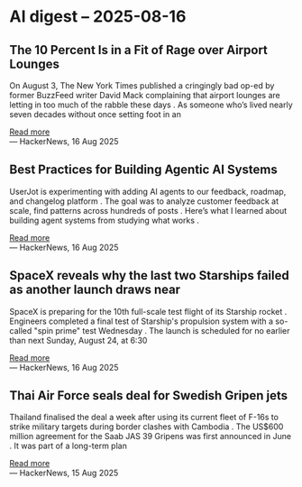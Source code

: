 # AI digest – 2025-08-16

## The 10 Percent Is in a Fit of Rage over Airport Lounges

On August 3, The New York Times published a cringingly bad op-ed by former BuzzFeed writer David Mack complaining that airport lounges are letting in too much of the rabble these days . As someone who’s lived nearly seven decades without once setting foot in an

[Read more](https://newrepublic.com/article/199158/ten-percent-rage-airport-lounges)  
— HackerNews, 16 Aug 2025

## Best Practices for Building Agentic AI Systems

UserJot is experimenting with adding AI agents to our feedback, roadmap, and changelog platform . The goal was to analyze customer feedback at scale, find patterns across hundreds of posts . Here’s what I learned about building agent systems from studying what works .

[Read more](https://userjot.com/blog/best-practices-building-agentic-ai-systems)  
— HackerNews, 16 Aug 2025

## SpaceX reveals why the last two Starships failed as another launch draws near

SpaceX is preparing for the 10th full-scale test flight of its Starship rocket . Engineers completed a final test of Starship's propulsion system with a so-called "spin prime" test Wednesday . The launch is scheduled for no earlier than next Sunday, August 24, at 6:30

[Read more](https://arstechnica.com/space/2025/08/spacex-reveals-why-the-last-two-starships-failed-as-another-launch-draws-near/)  
— HackerNews, 16 Aug 2025

## Thai Air Force seals deal for Swedish Gripen jets

Thailand finalised the deal a week after using its current fleet of F-16s to strike military targets during border clashes with Cambodia . The US$600 million agreement for the Saab JAS 39 Gripens was first announced in June . It was part of a long-term plan

[Read more](https://www.scmp.com/news/asia/southeast-asia/article/3320828/us-f-16s-lose-out-thai-air-force-seals-us600-million-deal-swedish-gripen-jets)  
— HackerNews, 15 Aug 2025

